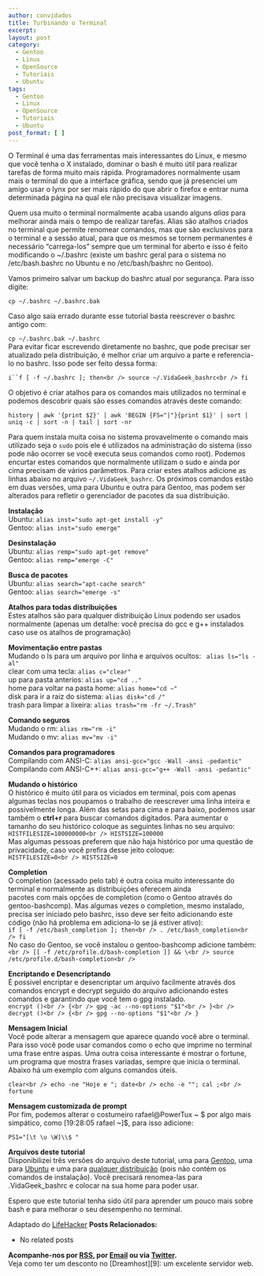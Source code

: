 ```yaml
---
author: convidados
title: Turbinando o Terminal
excerpt:
layout: post
category:
  - Gentoo
  - Linux
  - OpenSource
  - Tutoriais
  - Ubuntu
tags:
  - Gentoo
  - Linux
  - OpenSource
  - Tutoriais
  - Ubuntu
post_format: [ ]
---
```

O Terminal é uma das ferramentas mais interessantes do Linux, e mesmo que você tenha o X instalado, dominar o bash é muito útil para realizar tarefas de forma muito mais rápida. Programadores normalmente usam mais o terminal do que a interface gráfica, sendo que já presenciei um amigo usar o lynx por ser mais rápido do que abrir o firefox e entrar numa determinada página na qual ele não precisava visualizar imagens.

Quem usa muito o terminal normalmente acaba usando alguns *alias* para melhorar ainda mais o tempo de realizar tarefas. Alias são atalhos criados no terminal que permite renomear comandos, mas que são exclusivos para o terminal e a sessão atual, para que os mesmos se tornem permanentes é necessário “carrega-los” sempre que um terminal for aberto e isso é feito modificando o ~/.bashrc (existe um bashrc geral para o sistema no /etc/bash.bashrc no Ubuntu e no /etc/bash/bashrc no Gentoo).

Vamos primeiro salvar um backup do bashrc atual por segurança. Para isso digite:

`cp ~/.bashrc ~/.bashrc.bak`

Caso algo saia errado durante esse tutorial basta reescrever o bashrc antigo com:

`cp ~/.bashrc.bak ~/.bashrc`  
Para evitar ficar escrevendo diretamente no bashrc, que pode precisar ser atualizado pela distribuição, é melhor criar um arquivo a parte e referencia-lo no bashrc. Isso pode ser feito dessa forma:

`i``f [ -f ~/.bashrc ]; then<br />
source ~/.VidaGeek_bashrc<br />
fi`

O objetivo é criar atalhos para os comandos mais utilizados no terminal e podemos descobrir quais são esses comandos através deste comando:

`history | awk '{print $2}' | awk 'BEGIN {FS="|"}{print $1}' | sort | uniq -c | sort -n | tail | sort -nr`

Para quem instala muita coisa no sistema provavelmente o comando mais utilizado seja o `sudo` pois ele é utilizados na administração do sistema (isso pode não ocorrer se você executa seus comandos como root). Podemos encurtar estes comandos que normalmente utilizam o sudo e ainda por cima precisam de vários parâmetros. Para criar estes atalhos adicione as linhas abaixo no arquivo `~/.VidaGeek_bashrc`. Os próximos comandos estão em duas versões, uma para Ubuntu e outra para Gentoo, mas podem ser alterados para refletir o gerenciador de pacotes da sua distribuição.

**Instalação**  
Ubuntu: `alias inst="sudo apt-get install -y"`  
Gentoo: `alias inst="sudo emerge"`

**Desinstalação**  
Ubuntu: `alias remp="sudo apt-get remove"`  
Gentoo: `alias remp="emerge -C"`

**Busca de pacotes**  
Ubuntu: `alias search="apt-cache search"`  
Gentoo: `alias search="emerge -s"`

**Atalhos para todas distribuições**  
Estes atalhos são para qualquer distribuição Linux podendo ser usados normalmente (apenas um detalhe: você precisa do gcc e g++ instalados caso use os atalhos de programação)

**Movimentação entre pastas**  
Mudando o ls para um arquivo por linha e arquivos ocultos: ` alias ls="ls -al"`  
clear com uma tecla: ` alias c="clear" `  
up para pasta anterios: `alias up="cd .."`  
home para voltar na pasta home: `alias home="cd ~"`  
disk para ir a raiz do sistema: `alias disk="cd /"`  
trash para limpar a lixeira: `alias trash="rm -fr ~/.Trash"`

**Comando seguros**  
Mudando o rm: `alias rm="rm -i"`  
Mudando o mv: `alias mv="mv -i" `

**Comandos para programadores**  
Compilando com ANSI-C: `alias ansi-gcc="gcc -Wall -ansi -pedantic"`  
Compilando com ANSI-C++: `alias ansi-gcc="g++ -Wall -ansi -pedantic"`

**Mudando o histórico**  
O histórico é muito útil para os viciados em terminal, pois com apenas algumas teclas nos poupamos o trabalho de reescrever uma linha inteira e possivelmente longa. Além das setas para cima e para baixo, podemos usar também o **ctrl+r** para buscar comandos digitados. Para aumentar o tamanho do seu histórico coloque as seguintes linhas no seu arquivo:  
`HISTFILESIZE=100000000<br />
HISTSIZE=100000`  
Mas algumas pessoas preferem que não haja histórico por uma questão de privacidade, caso você prefira desse jeito coloque:  
`HISTFILESIZE=0<br />
HISTSIZE=0`

**Completion**  
O completion (acessado pelo tab) é outra coisa muito interessante do terminal e normalmente as distribuições oferecem ainda  
pacotes com mais opções de completion (como o Gentoo através do gentoo-bashcomp). Mas algumas vezes o completion, mesmo instalado, precisa ser iniciado pelo bashrc, isso deve ser feito adicionando este código (não há problema em adiciona-lo se já estiver ativo):  
`if [ -f /etc/bash_completion ]; then<br />
. /etc/bash_completion<br />
fi`  
No caso do Gentoo, se você instalou o gentoo-bashcomp adicione também:`<br />
[[ -f /etc/profile.d/bash-completion ]] && \<br />
source /etc/profile.d/bash-completion<br />
`

**Encriptando e Desencriptando**  
É possivel encriptar e desencriptar um arquivo facilmente através dos comandos encrypt e decrypt seguido do arquivo adicionando estes comandos e garantindo que você tem o gpg instalado.  
`encrypt ()<br />
{<br />
gpg -ac --no-options "$1"<br />
}<br />
decrypt ()<br />
{<br />
gpg --no-options "$1"<br />
}`

**Mensagem Inicial**  
Você pode alterar a mensagem que aparece quando você abre o terminal. Para isso você pode usar comandos como o echo que imprime no terminal uma frase entre aspas. Uma outra coisa interessante é mostrar o fortune, um programa que mostra frases variadas, sempre que inicia o terminal. Abaixo há um exemplo com alguns comandos úteis.

`clear<br />
echo -ne "Hoje e "; date<br />
echo -e ""; cal ;<br />
fortune`

**Mensagem customizada de prompt**  
Por fim, podemos alterar o costumeiro rafael@PowerTux ~ $ por algo mais simpático, como [19:28:05 rafael ~]$, para isso adicione:

`PS1="[\t \u \W]\\$ "`

**Arquivos deste tutorial**  
Disponibilizei três versões do arquivo deste tutorial, uma para [Gentoo][1], uma para [Ubuntu][2] e uma para [qualquer distribuição][3] (pois não contém os comandos de instalação). Você precisará renomea-las para .VidaGeek_bashrc e colocar na sua home para poder usar.

Espero que este tutorial tenha sido útil para aprender um pouco mais sobre bash e para melhorar o seu desempenho no terminal.

Adaptado do [LifeHacker][4] 
**Posts Relacionados:** 
*   No related posts









**Acompanhe-nos por [ RSS][6], por [Email][7] ou via [Twitter][8].**  
Veja como ter um desconto no [Dreamhost][9]: um excelente servidor web.

 [1]: http://vidageek.net/public/VidaGeek_bashrc_gentoo "VidaGeek_bashrc para gentoo"
 [2]: http://vidageek.net/public/VidaGeek_bashrc_ubuntu "VidaGeek_bashrc para Ubuntu"
 [3]: http://vidageek.net/public/VidaGeek_bashrc_all "VidaGeek_bashrc para qualquer distribuição"
 [4]: http://lifehacker.com/software/how-to/turbocharge-your-terminal-274317.php "How To Life Hacker - How To: Turbocharge your terminal"
 [5]: https://twitter.com/share
 [6]: http://feeds.feedburner.com/VidaGeek
 [7]: http://feedburner.google.com/fb/a/mailverify?uri=VidaGeek&loc=pt_BR
 [8]: http://twitter.com/blogvidageek

